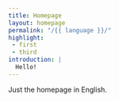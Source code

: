 ```yaml
---
title: Homepage
layout: homepage
permalink: "/{{ language }}/"
highlight:
 - first
 - third
introduction: |
  Hello!
---
```


Just the homepage in English.
